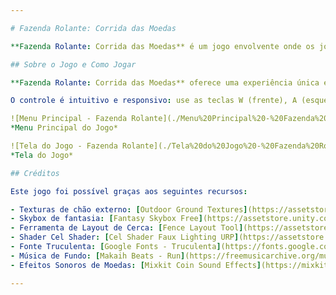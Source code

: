 ```yaml
---

# Fazenda Rolante: Corrida das Moedas

**Fazenda Rolante: Corrida das Moedas** é um jogo envolvente onde os jogadores assumem o controle de uma bola animada, navegando por uma fazenda vibrante para coletar moedas antes que o tempo acabe.

## Sobre o Jogo e Como Jogar

**Fazenda Rolante: Corrida das Moedas** oferece uma experiência única em um cenário vibrante de fazenda, onde o jogador controla uma bola ágil para coletar moedas. O desafio se encontra na habilidade de capturar todas as moedas em tempo limitado, o que testa a destreza e estratégia dos jogadores. A simplicidade da jogabilidade, combinada com um cenário agradável, torna o jogo adequado e atraente para um amplo espectro de idades.

O controle é intuitivo e responsivo: use as teclas W (frente), A (esquerda), S (trás) e D (direita) para navegar. Cada canto da fazenda pode esconder moedas preciosas, então explore bem, mas lembre-se de que o tempo é seu adversário!

![Menu Principal - Fazenda Rolante](./Menu%20Principal%20-%20Fazenda%20Rolante.png)
*Menu Principal do Jogo*

![Tela do Jogo - Fazenda Rolante](./Tela%20do%20Jogo%20-%20Fazenda%20Rolante.png)
*Tela do Jogo*

## Créditos

Este jogo foi possível graças aos seguintes recursos:

- Texturas de chão externo: [Outdoor Ground Textures](https://assetstore.unity.com/packages/2d/textures-materials/floors/outdoor-ground-textures-12555)
- Skybox de fantasia: [Fantasy Skybox Free](https://assetstore.unity.com/packages/2d/textures-materials/sky/fantasy-skybox-free-18353)
- Ferramenta de Layout de Cerca: [Fence Layout Tool](https://assetstore.unity.com/packages/tools/utilities/fence-layout-tool-162856)
- Shader Cel Shader: [Cel Shader Faux Lighting URP](https://assetstore.unity.com/packages/vfx/shaders/cel-shader-faux-lighting-urp-265078)
- Fonte Truculenta: [Google Fonts - Truculenta](https://fonts.google.com/specimen/Truculenta?query=t)
- Música de Fundo: [Makaih Beats - Run](https://freemusicarchive.org/music/Makaih_Beats/run/run-3/)
- Efeitos Sonoros de Moedas: [Mixkit Coin Sound Effects](https://mixkit.co/free-sound-effects/coin/)

---
```

